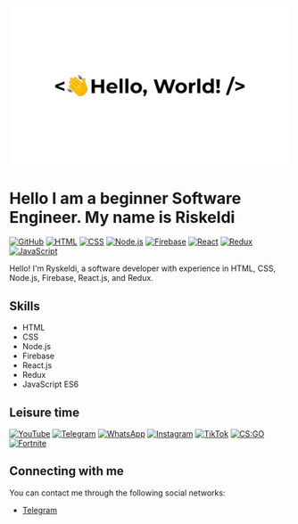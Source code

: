 <img src="https://github.com/softboy17/softboy17/blob/main/assets/helloWorld.gif" width="600" alt="Header">

# Hello I am a beginner Software Engineer. My name is Riskeldi 

[![GitHub](https://img.shields.io/badge/-GitHub-181717?style=flat-square&logo=github&logoColor=white)](https://github.com/ваш-профиль)
[![HTML](https://img.shields.io/badge/-HTML-E34F26?style=flat-square&logo=html5&logoColor=white)](#)
[![CSS](https://img.shields.io/badge/-CSS-1572B6?style=flat-square&logo=css3&logoColor=white)](#)
[![Node.js](https://img.shields.io/badge/-Node.js-339933?style=flat-square&logo=node.js&logoColor=white)](#)
[![Firebase](https://img.shields.io/badge/-Firebase-FFCA28?style=flat-square&logo=firebase&logoColor=black)](#)
[![React](https://img.shields.io/badge/-React.js-61DAFB?style=flat-square&logo=react&logoColor=white)](#)
[![Redux](https://img.shields.io/badge/-Redux-764ABC?style=flat-square&logo=redux&logoColor=white)](#)
[![JavaScript](https://img.shields.io/badge/-JavaScript-F7DF1E?style=flat-square&logo=javascript&logoColor=black)](#)

Hello! I'm Ryskeldi, a software developer with experience in HTML, CSS, Node.js, Firebase, React.js, and Redux.

## Skills

- HTML
- CSS
- Node.js
- Firebase
- React.js
- Redux
- JavaScript ES6

## Leisure time
[![YouTube](https://img.shields.io/badge/-YouTube-FF0000?style=flat-square&logo=youtube&logoColor=white)](#)
[![Telegram](https://img.shields.io/badge/-Telegram-2CA5E0?style=flat-square&logo=telegram&logoColor=white)](#)
[![WhatsApp](https://img.shields.io/badge/-WhatsApp-25D366?style=flat-square&logo=whatsapp&logoColor=white)](#)
[![Instagram](https://img.shields.io/badge/-Instagram-E4405F?style=flat-square&logo=instagram&logoColor=white)](#)
[![TikTok](https://img.shields.io/badge/-TikTok-000000?style=flat-square&logo=tiktok&logoColor=white)](#)
[![CS:GO](https://img.shields.io/badge/-CS:GO-000000?style=flat-square&logo=counter-strike&logoColor=white)](#)
[![Fortnite](https://img.shields.io/badge/-Fortnite-181717?style=flat-square&logo=fortnite&logoColor=white)](#)

## Connecting with me

You can contact me through the following social networks:

- [Telegram](https://t.me/rskld_0)






